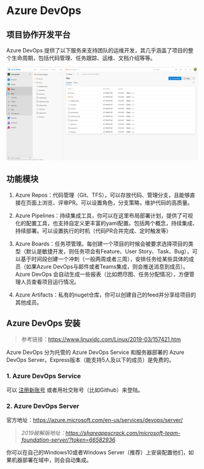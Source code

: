 # Azure DevOps

## 项目协作开发平台

Azure DevOps 提供了以下服务来支持团队的运维开发，其几乎涵盖了项目的整个生命周期，包括代码管理、任务跟踪、运维、文档介绍等等。

![Azure DevOps](./assets/images/azure-devops.png)

## 功能模块

1. Azure Repos：代码管理（Git、TFS），可以存放代码、管理分支，且能够直接在页面上浏览、评审PR。可以设置角色，分支策略，维护代码的高质量。

2. Azure Pipelines：持续集成工具，你可以在这里布局部署计划，提供了可视化的配置工具，也支持自定义更丰富的yaml配置。包括两个概念，持续集成、持续部署。可以设置执行的时机（代码PR合并完成、定时触发等）

3. Azure Boards：任务项管理。每创建一个项目的时候会被要求选择项目的类型（默认是敏捷开发，则任务项会有Feature、User Story、Task、Bug），可以基于时间段创建一个冲刺（一般两周或者三周），安排任务给某些具体的成员（如果Azure DevOps与邮件或者Teams集成，则会推送消息到成员）。Azure DevOps 会自动生成一些报表（比如燃尽图、任务分配情况），方便管理人员查看项目运行情况。

4. Azure Artifacts：私有的nuget仓库，你可以创建自己的feed并分享给项目的其他成员。

## Azure DevOps 安装

> 参考链接：<https://www.linuxidc.com/Linux/2019-03/157421.htm>

Azure DevOps 分为托管的 Azure DevOps Service 和服务器部署的 Azure DevOps Server。Express版本（能支持5人及以下的成员）是免费的。

### 1. Azure DevOps Service

可以 [注册新账号](https://azure.microsoft.com/en-us/services/devops/?nav=min) 或者用社交账号（比如Github）来登陆。

### 2. Azure DevOps Server

官方地址：<https://azure.microsoft.com/en-us/services/devops/server/>
> *2019破解版地址：<https://shareappscrack.com/microsoft-team-foundation-server/?token=66582936>*

你可以在自己的Windows10或者Windows Server（推荐）上安装配置他们，如果机器部署在域中，则会自动集成。
